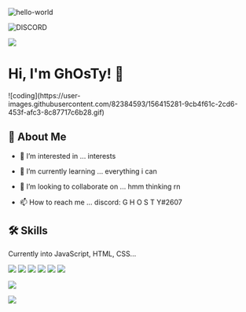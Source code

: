 ![hello-world](https://user-images.githubusercontent.com/82384593/135721856-82f6dc74-ae30-429d-aacf-55b8c92e796a.gif)

![DISCORD](https://discord.c99.nl/widget/theme-3/798245188413816833.png)

![](https://komarev.com/ghpvc/?username=iAmGhOsTy)

# Hi, I'm GhOsTy! 👋
  <p>
![coding](https://user-images.githubusercontent.com/82384593/156415281-9cb4f61c-2cd6-453f-afc3-8c87717c6b28.gif)

  </p>
  
## 🚀 About Me
- 👀 I’m interested in ... interests
- 🌱 I’m currently learning ... everything i can

- 💞️ I’m looking to collaborate on ... hmm thinking rn
- 📫 How to reach me ... discord: G H O S T Y#2607

  
## 🛠 Skills
Currently into JavaScript, HTML, CSS...
<p>
<img src="https://img.shields.io/badge/Node.JS-black?style=for-the-badge&logo=node.js" />
<img src="https://img.shields.io/badge/-HTML5-black?style=for-the-badge&logo=HTML5" />
<img src="https://img.shields.io/badge/CSS-black?style=for-the-badge&logo=css3&logoColor=#1572B6" />
<img src="https://img.shields.io/badge/Javascript-black?style=for-the-badge&logo=javascript" />
<img src="https://img.shields.io/badge/Font%20Awesome-black?style=for-the-badge&logo=Font%20Awesome" />
<img  src="https://github-readme-stats.vercel.app/api?username=iAmGhOsTy&show_icons=true&theme=gruvbox" />

</p>
 <p>
 <img align="center" src="https://github-readme-stats.vercel.app/api/top-langs/?username=iAmGhOsTy&layout=compact&theme=tokyonight" />
<p>
<a align = "center" href="https://top.gg/bot/889026555454582804">
  <img align = "center" src="https://top.gg/api/widget/owner/889026555454582804.svg">
</a>
</p>
